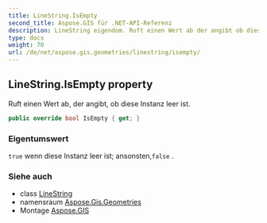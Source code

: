 ```yaml
---
title: LineString.IsEmpty
second_title: Aspose.GIS für .NET-API-Referenz
description: LineString eigendom. Ruft einen Wert ab der angibt ob diese Instanz leer ist.
type: docs
weight: 70
url: /de/net/aspose.gis.geometries/linestring/isempty/
---
```

## LineString.IsEmpty property

Ruft einen Wert ab, der angibt, ob diese Instanz leer ist.

```csharp
public override bool IsEmpty { get; }
```

### Eigentumswert

`true` wenn diese Instanz leer ist; ansonsten,`false` .

### Siehe auch

* class [LineString](../)
* namensraum [Aspose.Gis.Geometries](../../linestring/)
* Montage [Aspose.GIS](../../../)


